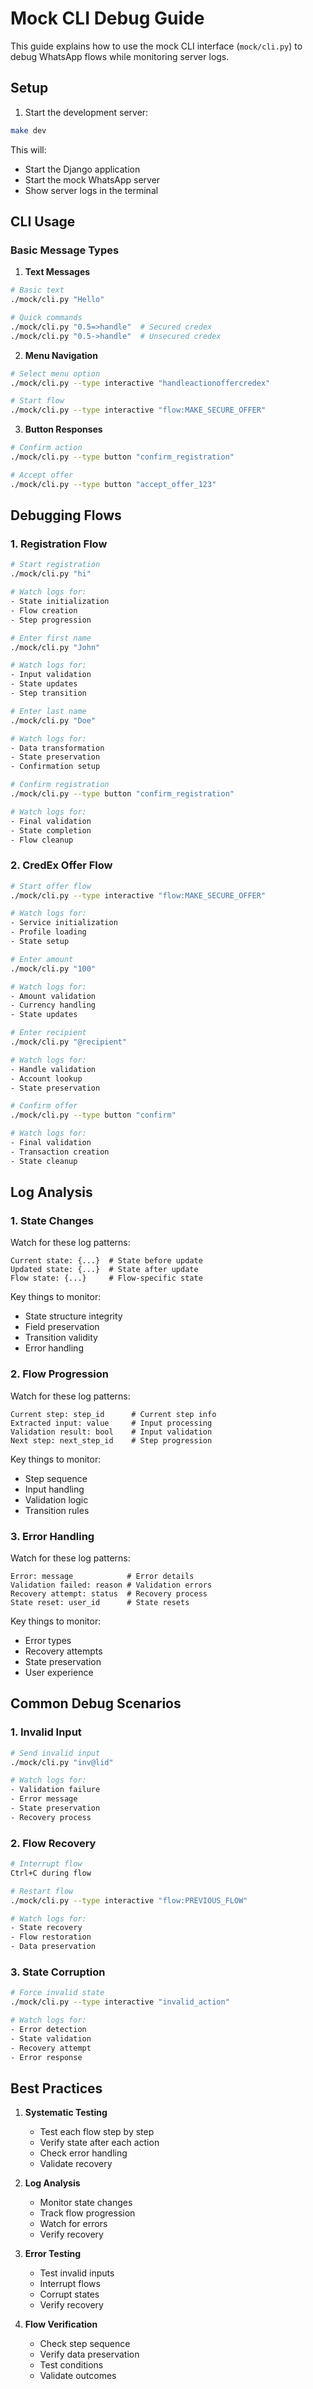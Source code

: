# Mock CLI Debug Guide

This guide explains how to use the mock CLI interface (`mock/cli.py`) to debug WhatsApp flows while monitoring server logs.

## Setup

1. Start the development server:
```bash
make dev
```

This will:
- Start the Django application
- Start the mock WhatsApp server
- Show server logs in the terminal

## CLI Usage

### Basic Message Types

1. **Text Messages**
```bash
# Basic text
./mock/cli.py "Hello"

# Quick commands
./mock/cli.py "0.5=>handle"  # Secured credex
./mock/cli.py "0.5->handle"  # Unsecured credex
```

2. **Menu Navigation**
```bash
# Select menu option
./mock/cli.py --type interactive "handleactionoffercredex"

# Start flow
./mock/cli.py --type interactive "flow:MAKE_SECURE_OFFER"
```

3. **Button Responses**
```bash
# Confirm action
./mock/cli.py --type button "confirm_registration"

# Accept offer
./mock/cli.py --type button "accept_offer_123"
```

## Debugging Flows

### 1. Registration Flow

```bash
# Start registration
./mock/cli.py "hi"

# Watch logs for:
- State initialization
- Flow creation
- Step progression

# Enter first name
./mock/cli.py "John"

# Watch logs for:
- Input validation
- State updates
- Step transition

# Enter last name
./mock/cli.py "Doe"

# Watch logs for:
- Data transformation
- State preservation
- Confirmation setup

# Confirm registration
./mock/cli.py --type button "confirm_registration"

# Watch logs for:
- Final validation
- State completion
- Flow cleanup
```

### 2. CredEx Offer Flow

```bash
# Start offer flow
./mock/cli.py --type interactive "flow:MAKE_SECURE_OFFER"

# Watch logs for:
- Service initialization
- Profile loading
- State setup

# Enter amount
./mock/cli.py "100"

# Watch logs for:
- Amount validation
- Currency handling
- State updates

# Enter recipient
./mock/cli.py "@recipient"

# Watch logs for:
- Handle validation
- Account lookup
- State preservation

# Confirm offer
./mock/cli.py --type button "confirm"

# Watch logs for:
- Final validation
- Transaction creation
- State cleanup
```

## Log Analysis

### 1. State Changes

Watch for these log patterns:
```
Current state: {...}  # State before update
Updated state: {...}  # State after update
Flow state: {...}     # Flow-specific state
```

Key things to monitor:
- State structure integrity
- Field preservation
- Transition validity
- Error handling

### 2. Flow Progression

Watch for these log patterns:
```
Current step: step_id      # Current step info
Extracted input: value     # Input processing
Validation result: bool    # Input validation
Next step: next_step_id    # Step progression
```

Key things to monitor:
- Step sequence
- Input handling
- Validation logic
- Transition rules

### 3. Error Handling

Watch for these log patterns:
```
Error: message            # Error details
Validation failed: reason # Validation errors
Recovery attempt: status  # Recovery process
State reset: user_id      # State resets
```

Key things to monitor:
- Error types
- Recovery attempts
- State preservation
- User experience

## Common Debug Scenarios

### 1. Invalid Input

```bash
# Send invalid input
./mock/cli.py "inv@lid"

# Watch logs for:
- Validation failure
- Error message
- State preservation
- Recovery process
```

### 2. Flow Recovery

```bash
# Interrupt flow
Ctrl+C during flow

# Restart flow
./mock/cli.py --type interactive "flow:PREVIOUS_FLOW"

# Watch logs for:
- State recovery
- Flow restoration
- Data preservation
```

### 3. State Corruption

```bash
# Force invalid state
./mock/cli.py --type interactive "invalid_action"

# Watch logs for:
- Error detection
- State validation
- Recovery attempt
- Error response
```

## Best Practices

1. **Systematic Testing**
   - Test each flow step by step
   - Verify state after each action
   - Check error handling
   - Validate recovery

2. **Log Analysis**
   - Monitor state changes
   - Track flow progression
   - Watch for errors
   - Verify recovery

3. **Error Testing**
   - Test invalid inputs
   - Interrupt flows
   - Corrupt states
   - Verify recovery

4. **Flow Verification**
   - Check step sequence
   - Verify data preservation
   - Test conditions
   - Validate outcomes
